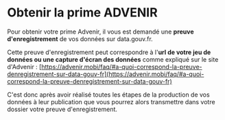# Obtenir la prime ADVENIR

Pour obtenir votre prime Advenir, il vous est demandé une **preuve d'enregistrement** de vos données sur data.gouv.fr.&#x20;

Cette preuve d'enregistrement peut correspondre à l'**url de votre jeu de données ou une capture d'écran des données** comme expliqué sur le site d'Advenir :  [https://advenir.mobi/faq/#a-quoi-correspond-la-preuve-denregistrement-sur-data-gouv-fr](https://advenir.mobi/faq/#a-quoi-correspond-la-preuve-denregistrement-sur-data-gouv-fr)

C'est donc après avoir réalisé toutes les étapes de la production de vos données à leur publication que vous pourrez alors transmettre dans votre dossier votre preuve d'enregistrement.&#x20;
